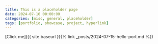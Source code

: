 ```yaml
---
title: This is a placeholder page
date: 2024-07-16 00:00:00
categories: [misc, general, placeholder]
tags: [portfolio, showcase, project, hyperlink]
---
```


[Click me]({{ site.baseurl }}{% link _posts/2024-07-15-hello-port.md %})
